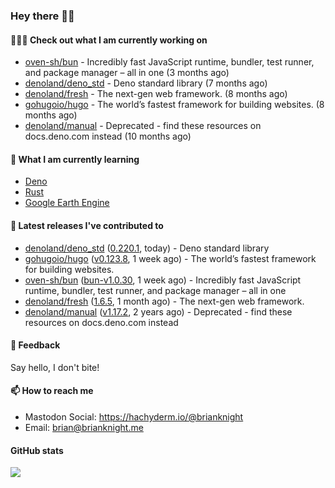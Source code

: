 ### Hey there 👋🏻

#### 👷🏻‍♂️ Check out what I am currently working on

- [oven-sh/bun](https://github.com/oven-sh/bun) - Incredibly fast JavaScript runtime, bundler, test runner, and package manager – all in one (3 months ago)
- [denoland/deno_std](https://github.com/denoland/deno_std) - Deno standard library (7 months ago)
- [denoland/fresh](https://github.com/denoland/fresh) - The next-gen web framework. (8 months ago)
- [gohugoio/hugo](https://github.com/gohugoio/hugo) - The world’s fastest framework for building websites. (8 months ago)
- [denoland/manual](https://github.com/denoland/manual) - Deprecated - find these resources on docs.deno.com instead (10 months ago)

#### 🌱 What I am currently learning
- [Deno](https://deno.land/)
- [Rust](https://www.rust-lang.org/)
- [Google Earth Engine](https://earthengine.google.com/)

#### 🔭 Latest releases I've contributed to

- [denoland/deno_std](https://github.com/denoland/deno_std) ([0.220.1](https://github.com/denoland/deno_std/releases/tag/0.220.1), today) - Deno standard library
- [gohugoio/hugo](https://github.com/gohugoio/hugo) ([v0.123.8](https://github.com/gohugoio/hugo/releases/tag/v0.123.8), 1 week ago) - The world’s fastest framework for building websites.
- [oven-sh/bun](https://github.com/oven-sh/bun) ([bun-v1.0.30](https://github.com/oven-sh/bun/releases/tag/bun-v1.0.30), 1 week ago) - Incredibly fast JavaScript runtime, bundler, test runner, and package manager – all in one
- [denoland/fresh](https://github.com/denoland/fresh) ([1.6.5](https://github.com/denoland/fresh/releases/tag/1.6.5), 1 month ago) - The next-gen web framework.
- [denoland/manual](https://github.com/denoland/manual) ([v1.17.2](https://github.com/denoland/manual/releases/tag/v1.17.2), 2 years ago) - Deprecated - find these resources on docs.deno.com instead

#### 💬 Feedback

Say hello, I don't bite!

#### 📫 How to reach me

- Mastodon Social: <a rel="me" href="https://hachyderm.io/@brianknight">https://hachyderm.io/@brianknight</a>
- Email: brian@brianknight.me

#### GitHub stats

![](https://github-profile-summary-cards.vercel.app/api/cards/profile-details?username=brianknight10&theme=github)
